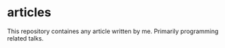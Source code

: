 # articles
This repository containes any article written by me. Primarily programming related talks.
